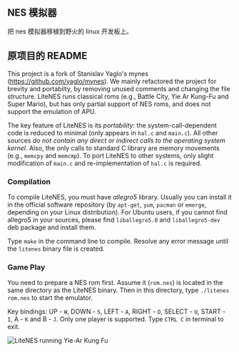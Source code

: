 ## NES 模拟器


把 nes 模拟器移植到野火的 linux 开发板上。

## 原项目的 README

This project is a fork of Stanislav Yaglo's mynes (https://github.com/yaglo/mynes).
We mainly refactored the project for brevity and portabilty,
by removing unused comments and changing the file structure.
LiteNES runs classical roms (e.g., Battle City, Yie Ar Kung-Fu and Super Mario),
but has only partial support of NES roms, and does not support the emulation of APU.

The key feature of LiteNES is its *portability*:
the system-call-dependent code is reduced to minimal
(only appears in `hal.c` and `main.c`).
All other sources *do not contain any direct or indirect calls to the operating system kernel*.
Also, the only calls to standard C library are memory movements (e.g., `memcpy` and `memcmp`).
To port LiteNES to other systems, only slight modification of `main.c` and re-implementation of `hal.c` is required.

### Compilation

To compile LiteNES, you must have *allegro5* library.
Usually you can install it in the official software repository
(by `apt-get`, `yum`, `pacman` or `emerge`, depending on your Linux
distribution).
For Ubuntu users, if you cannot find allegro5 in your sources, please find 
`liballegro5.0` and `liballegro5-dev` deb package and install them.

Type `make` in the command line to compile. Resolve any error message until
the `litenes` binary file is created.

### Game Play

You need to prepare a NES rom first.
Assume it (`rom.nes`) is located in the same directory as the LiteNES binary.
Then in this directory, type `./litenes rom.nes` to start the emulator.

Key bindings: UP - `W`, DOWN - `S`, LEFT - `A`, RIGHT - `D`, SELECT - `U`,
START - `I`, A - `K` and B - `J`. Only one player is supported.
Type `CTRL C` in terminal to exit.

![LiteNES running Yie-Ar Kung Fu](https://raw.github.com/NJUOS/litenes/master/kungfu.png)

